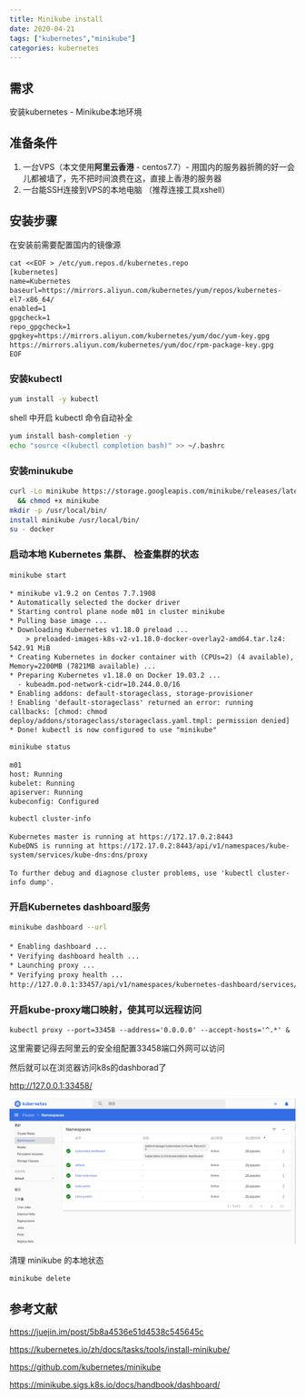 ```yaml
---
title: Minikube install
date: 2020-04-21
tags: ["kubernetes","minikube"]
categories:	kubernetes
---
```


## 需求

安装kubernetes - Minikube本地环境

## 准备条件

1. 一台VPS（本文使用**阿里云香港** - centos7.7）- 用国内的服务器折腾的好一会儿都被墙了，先不把时间浪费在这，直接上香港的服务器
2. 一台能SSH连接到VPS的本地电脑 （推荐连接工具xshell）

## 安装步骤

在安装前需要配置国内的镜像源

<!--more--> 

```
cat <<EOF > /etc/yum.repos.d/kubernetes.repo
[kubernetes]
name=Kubernetes
baseurl=https://mirrors.aliyun.com/kubernetes/yum/repos/kubernetes-el7-x86_64/
enabled=1
gpgcheck=1
repo_gpgcheck=1
gpgkey=https://mirrors.aliyun.com/kubernetes/yum/doc/yum-key.gpg https://mirrors.aliyun.com/kubernetes/yum/doc/rpm-package-key.gpg
EOF
```

### 安装kubectl

```bash
yum install -y kubectl
```

  shell 中开启 kubectl 命令自动补全 

```bash
yum install bash-completion -y
echo "source <(kubectl completion bash)" >> ~/.bashrc
```

### 安装minukube

```bash
curl -Lo minikube https://storage.googleapis.com/minikube/releases/latest/minikube-linux-amd64 \
  && chmod +x minikube
mkdir -p /usr/local/bin/
install minikube /usr/local/bin/
su - docker
```

###  启动本地 Kubernetes 集群、 检查集群的状态 

```
minikube start

* minikube v1.9.2 on Centos 7.7.1908
* Automatically selected the docker driver
* Starting control plane node m01 in cluster minikube
* Pulling base image ...
* Downloading Kubernetes v1.18.0 preload ...
    > preloaded-images-k8s-v2-v1.18.0-docker-overlay2-amd64.tar.lz4: 542.91 MiB
* Creating Kubernetes in docker container with (CPUs=2) (4 available), Memory=2200MB (7821MB available) ...
* Preparing Kubernetes v1.18.0 on Docker 19.03.2 ...
  - kubeadm.pod-network-cidr=10.244.0.0/16
* Enabling addons: default-storageclass, storage-provisioner
! Enabling 'default-storageclass' returned an error: running callbacks: [chmod: chmod deploy/addons/storageclass/storageclass.yaml.tmpl: permission denied]
* Done! kubectl is now configured to use "minikube"

```

```
minikube status

m01
host: Running
kubelet: Running
apiserver: Running
kubeconfig: Configured
```

```
kubectl cluster-info

Kubernetes master is running at https://172.17.0.2:8443
KubeDNS is running at https://172.17.0.2:8443/api/v1/namespaces/kube-system/services/kube-dns:dns/proxy

To further debug and diagnose cluster problems, use 'kubectl cluster-info dump'.
```

### 开启Kubernetes dashboard服务

```bash
minikube dashboard --url

* Enabling dashboard ...
* Verifying dashboard health ...
* Launching proxy ...
* Verifying proxy health ...
http://127.0.0.1:33457/api/v1/namespaces/kubernetes-dashboard/services/http:kubernetes-dashboard:/proxy/
```

###  开启kube-proxy端口映射，使其可以远程访问

```
kubectl proxy --port=33458 --address='0.0.0.0' --accept-hosts='^.*' &
```

这里需要记得去阿里云的安全组配置33458端口外网可以访问

然后就可以在浏览器访问k8s的dashborad了

http://127.0.0.1:33458/

![k8s-dashboard](/images/k8s-dashboard.png)

清理 minikube 的本地状态 

```bash
minikube delete
```



## 参考文献

 https://juejin.im/post/5b8a4536e51d4538c545645c 

 https://kubernetes.io/zh/docs/tasks/tools/install-minikube/ 

 https://github.com/kubernetes/minikube 

 https://minikube.sigs.k8s.io/docs/handbook/dashboard/ 